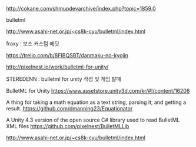 http://cokane.com/shmupdevarchive/index.php?topic=1859.0

bulletml

http://www.asahi-net.or.jp/~cs8k-cyu/bulletml/index.html

fraxy : 보스 커스텀 에딧

https://trello.com/b/8FIBQSBT/danmaku-no-kyojin

http://pixelnest.io/work/bulletml-for-unity/

STEREDENN : bulletml for unity 작성 및 게임 발매

BulletML for Unity
https://www.assetstore.unity3d.com/kr/#!/content/16206


 A thing for taking a math equation as a text string, parsing it, and getting a result. 
https://github.com/dmanning23/Equationator

 A Unity 4.3 version of the open source C# library used to read BulletML XML files 
https://github.com/pixelnest/BulletMLLib

http://www.asahi-net.or.jp/~cs8k-cyu/bulletml/index.html